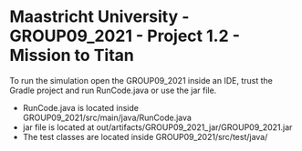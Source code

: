 # Maastricht University - GROUP09_2021 - Project 1.2 - Mission to Titan

To run the simulation open the GROUP09_2021 inside an IDE, trust the Gradle project and run RunCode.java or use the jar file.

  - RunCode.java is located inside GROUP09_2021/src/main/java/RunCode.java
  - jar file is located at out/artifacts/GROUP09_2021_jar/GROUP09_2021.jar
  - The test classes are located inside GROUP09_2021/src/test/java/
